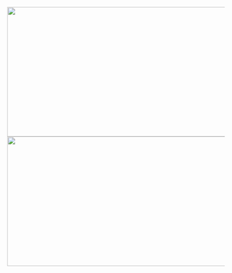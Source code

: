 <p align="center">
  <a href="https://www.gitanimals.org/en_US?utm_medium=image&utm_source=kim-minkyoung&utm_content=farm">
    <img src="https://render.gitanimals.org/farms/kim-minkyoung" width="600" height="300"/>
  </a>
  <a href="https://www.solve-nyang.com">
    <img src="https://api.solve-nyang.com/compose/decomin02" width="600" height="300"/>
  </a>
</p>
